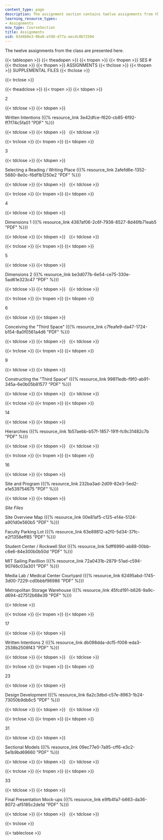 ```yaml
---
content_type: page
description: The assignment section contains twelve assignments from the class.
learning_resource_types:
- Assignments
ocw_type: CourseSection
title: Assignments
uid: 83d4b0e3-06a0-afd0-d77a-aecdc0b72504
---
```


The twelve assignments from the class are presented here.

{{< tableopen >}}
{{< theadopen >}}
{{< tropen >}}
{{< thopen >}}
SES #
{{< thclose >}}
{{< thopen >}}
ASSIGNMENTS
{{< thclose >}}
{{< thopen >}}
SUPPLEMENTAL FILES
{{< thclose >}}

{{< trclose >}}

{{< theadclose >}}
{{< tropen >}}
{{< tdopen >}}


2


{{< tdclose >}}
{{< tdopen >}}


Written Intentions ({{% resource_link 3e42dfce-f620-cb85-6f92-ff7f74c5fa01 "PDF" %}})


{{< tdclose >}}
{{< tdopen >}}
 
{{< tdclose >}}

{{< trclose >}}
{{< tropen >}}
{{< tdopen >}}


3


{{< tdclose >}}
{{< tdopen >}}


Selecting a Reading / Writing Place ({{% resource_link 2afefd6e-1352-5680-8e0c-f6df1b1250e2 "PDF" %}})


{{< tdclose >}}
{{< tdopen >}}
 
{{< tdclose >}}

{{< trclose >}}
{{< tropen >}}
{{< tdopen >}}


4


{{< tdclose >}}
{{< tdopen >}}


Dimensions 1 ({{% resource_link 4387af06-2c6f-7938-8527-8d46fb71eab5 "PDF" %}})


{{< tdclose >}}
{{< tdopen >}}
 
{{< tdclose >}}

{{< trclose >}}
{{< tropen >}}
{{< tdopen >}}


5


{{< tdclose >}}
{{< tdopen >}}


Dimensions 2 ({{% resource_link be3d077b-6e54-ce75-330e-5ad61e323c47 "PDF" %}})


{{< tdclose >}}
{{< tdopen >}}
 
{{< tdclose >}}

{{< trclose >}}
{{< tropen >}}
{{< tdopen >}}


6


{{< tdclose >}}
{{< tdopen >}}


Conceiving the "Third Space" ({{% resource_link c7feafe9-da47-1724-b154-8a0f0561a4d6 "PDF" %}})


{{< tdclose >}}
{{< tdopen >}}
 
{{< tdclose >}}

{{< trclose >}}
{{< tropen >}}
{{< tdopen >}}


9


{{< tdclose >}}
{{< tdopen >}}


Constructing the "Third Space" ({{% resource_link 99811edb-f9f0-ab91-345a-6e0b05b81577 "PDF" %}})


{{< tdclose >}}
{{< tdopen >}}
 
{{< tdclose >}}

{{< trclose >}}
{{< tropen >}}
{{< tdopen >}}


14


{{< tdclose >}}
{{< tdopen >}}


Hierarchies ({{% resource_link 1b57aebb-b57f-1857-191f-fc9c31482c7b "PDF" %}})


{{< tdclose >}}
{{< tdopen >}}
 
{{< tdclose >}}

{{< trclose >}}
{{< tropen >}}
{{< tdopen >}}


16


{{< tdclose >}}
{{< tdopen >}}


Site and Program ({{% resource_link 232ba3ad-2d09-82e3-5ed2-e1e539754675 "PDF" %}})


{{< tdclose >}}
{{< tdopen >}}


_Site Files_

Site Overview Map ({{% resource_link 00e81af5-c125-e14e-5124-a901d0e560b5 "PDF" %}})

Faculty Parking Lot ({{% resource_link 63e89812-a2f0-5d34-37fc-e2f1358eff85 "PDF" %}})

Student Center / Rockwell Slot ({{% resource_link 5dff6990-ab88-00bb-c6e6-84e300b0b50d "PDF" %}})

MIT Sailing Pavillion ({{% resource_link 72a0431b-2879-51ad-c594-90746c03a301 "PDF" %}})

Media Lab / Medical Center Courtyard ({{% resource_link 62495abd-1745-3d00-7229-cd0bbbf96986 "PDF" %}})

Metropolitan Storage Warehouse ({{% resource_link 45fcd191-b626-9a9c-d694-d27512b68e39 "PDF" %}})


{{< tdclose >}}

{{< trclose >}}
{{< tropen >}}
{{< tdopen >}}


17


{{< tdclose >}}
{{< tdopen >}}


Written Intentions 2 ({{% resource_link db098dda-dcf5-f008-eda3-2538b2508f43 "PDF" %}})


{{< tdclose >}}
{{< tdopen >}}
 
{{< tdclose >}}

{{< trclose >}}
{{< tropen >}}
{{< tdopen >}}


23


{{< tdclose >}}
{{< tdopen >}}


Design Development ({{% resource_link 6a2c3dbd-c57e-8963-1b24-73050b9db6c5 "PDF" %}})


{{< tdclose >}}
{{< tdopen >}}
 
{{< tdclose >}}

{{< trclose >}}
{{< tropen >}}
{{< tdopen >}}


31


{{< tdclose >}}
{{< tdopen >}}


Sectional Models ({{% resource_link 09ec77e0-7a95-cff6-e3c2-5e1b9bd69660 "PDF" %}})


{{< tdclose >}}
{{< tdopen >}}
 
{{< tdclose >}}

{{< trclose >}}
{{< tropen >}}
{{< tdopen >}}


33


{{< tdclose >}}
{{< tdopen >}}


Final Presentation Mock-ups ({{% resource_link e9fb4fa7-b663-da36-8072-af5185c2de1d "PDF" %}})


{{< tdclose >}}
{{< tdopen >}}
 
{{< tdclose >}}

{{< trclose >}}

{{< tableclose >}}